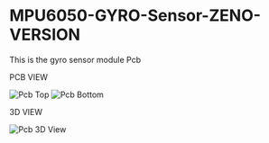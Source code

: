 # MPU6050-GYRO-Sensor-ZENO-VERSION
This is the gyro sensor module Pcb

PCB VIEW 

![Pcb Top](https://user-images.githubusercontent.com/25906435/118359666-2715c680-b5a2-11eb-9957-9c9ea08dd63b.png)
![Pcb Bottom ](https://user-images.githubusercontent.com/25906435/118359667-2aa94d80-b5a2-11eb-9d37-95ed34880a5f.png)

3D VIEW 

![Pcb 3D View](https://user-images.githubusercontent.com/25906435/118359669-2e3cd480-b5a2-11eb-9c09-4c6925084131.png)
